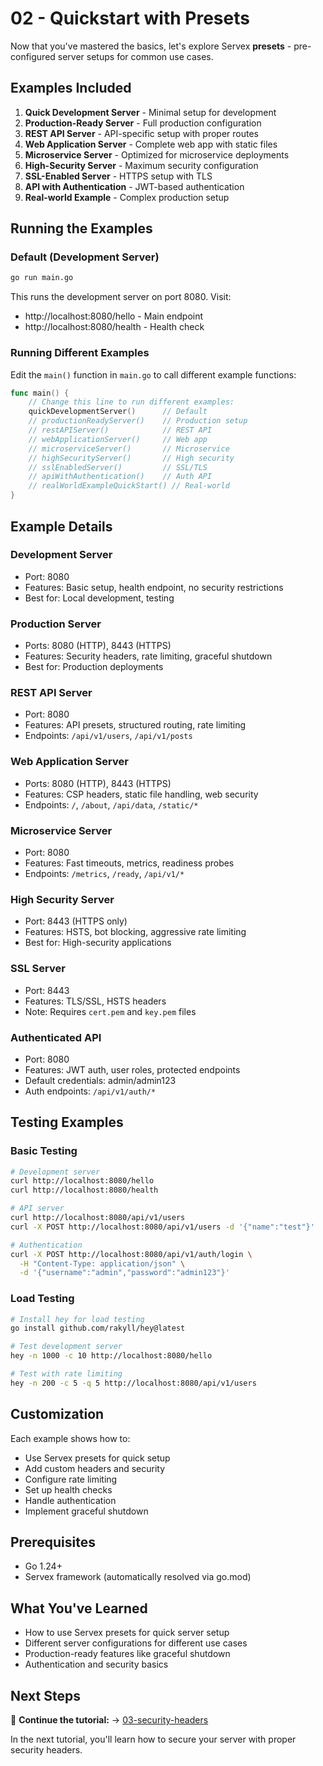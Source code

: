 # 02 - Quickstart with Presets

Now that you've mastered the basics, let's explore Servex **presets** - pre-configured server setups for common use cases.

## Examples Included

1. **Quick Development Server** - Minimal setup for development
2. **Production-Ready Server** - Full production configuration
3. **REST API Server** - API-specific setup with proper routes
4. **Web Application Server** - Complete web app with static files
5. **Microservice Server** - Optimized for microservice deployments
6. **High-Security Server** - Maximum security configuration
7. **SSL-Enabled Server** - HTTPS setup with TLS
8. **API with Authentication** - JWT-based authentication
9. **Real-world Example** - Complex production setup

## Running the Examples

### Default (Development Server)
```bash
go run main.go
```

This runs the development server on port 8080. Visit:
- http://localhost:8080/hello - Main endpoint
- http://localhost:8080/health - Health check

### Running Different Examples

Edit the `main()` function in `main.go` to call different example functions:

```go
func main() {
    // Change this line to run different examples:
    quickDevelopmentServer()      // Default
    // productionReadyServer()    // Production setup
    // restAPIServer()            // REST API
    // webApplicationServer()     // Web app
    // microserviceServer()       // Microservice
    // highSecurityServer()       // High security
    // sslEnabledServer()         // SSL/TLS
    // apiWithAuthentication()    // Auth API
    // realWorldExampleQuickStart() // Real-world
}
```

## Example Details

### Development Server
- Port: 8080
- Features: Basic setup, health endpoint, no security restrictions
- Best for: Local development, testing

### Production Server  
- Ports: 8080 (HTTP), 8443 (HTTPS)
- Features: Security headers, rate limiting, graceful shutdown
- Best for: Production deployments

### REST API Server
- Port: 8080
- Features: API presets, structured routing, rate limiting
- Endpoints: `/api/v1/users`, `/api/v1/posts`

### Web Application Server
- Ports: 8080 (HTTP), 8443 (HTTPS)  
- Features: CSP headers, static file handling, web security
- Endpoints: `/`, `/about`, `/api/data`, `/static/*`

### Microservice Server
- Port: 8080
- Features: Fast timeouts, metrics, readiness probes
- Endpoints: `/metrics`, `/ready`, `/api/v1/*`

### High Security Server
- Port: 8443 (HTTPS only)
- Features: HSTS, bot blocking, aggressive rate limiting
- Best for: High-security applications

### SSL Server
- Port: 8443
- Features: TLS/SSL, HSTS headers
- Note: Requires `cert.pem` and `key.pem` files

### Authenticated API
- Port: 8080
- Features: JWT auth, user roles, protected endpoints
- Default credentials: admin/admin123
- Auth endpoints: `/api/v1/auth/*`

## Testing Examples

### Basic Testing
```bash
# Development server
curl http://localhost:8080/hello
curl http://localhost:8080/health

# API server
curl http://localhost:8080/api/v1/users
curl -X POST http://localhost:8080/api/v1/users -d '{"name":"test"}'

# Authentication
curl -X POST http://localhost:8080/api/v1/auth/login \
  -H "Content-Type: application/json" \
  -d '{"username":"admin","password":"admin123"}'
```

### Load Testing
```bash
# Install hey for load testing
go install github.com/rakyll/hey@latest

# Test development server
hey -n 1000 -c 10 http://localhost:8080/hello

# Test with rate limiting
hey -n 200 -c 5 -q 5 http://localhost:8080/api/v1/users
```

## Customization

Each example shows how to:
- Use Servex presets for quick setup
- Add custom headers and security
- Configure rate limiting
- Set up health checks
- Handle authentication
- Implement graceful shutdown

## Prerequisites

- Go 1.24+
- Servex framework (automatically resolved via go.mod)

## What You've Learned

- How to use Servex presets for quick server setup
- Different server configurations for different use cases
- Production-ready features like graceful shutdown
- Authentication and security basics

## Next Steps

🎯 **Continue the tutorial:** → [03-security-headers](../03-security-headers/)

In the next tutorial, you'll learn how to secure your server with proper security headers. 